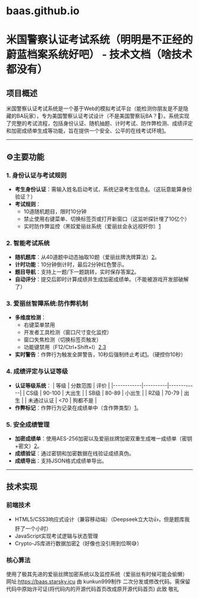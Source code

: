 # baas.github.io
# 米国警察认证考试系统（明明是不正经的蔚蓝档案系统好吧） - 技术文档（啥技术都没有）

## 项目概述
米国警察认证考试系统是一个基于Web的模拟考试平台（能检测你朋友是不是隐藏的BA玩家），专为美国警察认证考试设计（不是美国警察玩BA？🤔）。系统实现了完整的考试流程，包括身份认证、随机抽题、计时考试、防作弊检测、成绩评定和加密成绩单生成等功能，旨在提供一个安全、公平的在线考试环境[1](@ref)。

---

## ⚙️主要功能

### 1. 身份认证与考试规则
- **考生身份认证**：需输入姓名启动考试，系统记录考生信息[4](@ref)。（这玩意能算身份验证？）
- **考试规则**：
  - 10道随机题目，限时10分钟
  - 禁止使用右键菜单、切换标签页或打开新窗口（这监听探针埋了10亿个）
  - 实时防作弊监控（黑奴爱丽丝系统（爱丽丝会永远视奸你）[1](@ref)

### 2. 智能考试系统
- **随机题库**：从40道题中动态抽取10题（爱丽丝牌洗牌算法）[2](@ref)。
- **计时功能**：10分钟倒计时，最后2分钟红色警示。
- **题目导航**：支持上一题/下一题跳转，实时保存答案[2](@ref)。
- **自动评分**：提交后即时计算成绩并生成加密成绩单。（不能被游戏开发部破解了）

### 3. 爱丽丝智障系统:防作弊机制
- **多维度检测**：
  - 右键菜单禁用
  - 开发者工具检测（窗口尺寸变化监控）
  - 窗口失焦检测（切换标签页触发）
  - 功能键禁用（F12/Ctrl+Shift+I）[2,3](@ref)
- **实时警告**：作弊行为触发全屏警告，10秒后强制终止考试[1](@ref)。（硬控你10秒）

### 4. 成绩评定与认证等级
- **认证等级系统**：
  | 等级       | 分数范围 | 评价       |
  |------------|----------|------------|
  | CS级       | 90-100   | 大出生     |
  | SB级       | 80-89    | 小出生     |
  | RZ级       | 70-79    | 出生       |
  | 未通过认证 | <70      | 狗都不是   |
- **作弊标记**：作弊行为记录在成绩单中（含作弊类型）[1](@ref)。

### 5. 安全成绩管理
- **加密成绩单**：使用AES-256加密以及爱丽丝牌加密双重生成唯一成绩单（密钥+密文）[2](@ref)。
- **成绩验证**：通过密钥和加密数据在线验证成绩真伪。
- **成绩导出**：支持JSON格式成绩单导出。

---

## 技术实现

### 前端技术
- HTML5/CSS3响应式设计（兼容移动端）（Deepseek立大功👍，但是题库我肝了一个小时）
- JavaScript实现考试逻辑与状态管理
- Crypto-JS库进行数据加密[2](@ref)（好像也没引用到位啊😅）

### 核心算法
使用了极其先进的爱丽丝牌加密系统以及监控系统（爱丽丝有时候可能会偷懒）
网址:https://baas.starsky.icu
由 kunkun999制作 二次分发或修改代码。需保留代码中原始许可证(将代码内的开源代码首页改成原开源代码首页)
此致 敬礼
